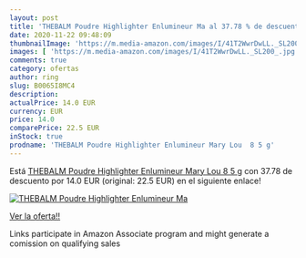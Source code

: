 ```yaml
---
layout: post
title: 'THEBALM Poudre Highlighter Enlumineur Ma al 37.78 % de descuento'
date: 2020-11-22 09:48:09
thumbnailImage: 'https://m.media-amazon.com/images/I/41T2WwrDwLL._SL200_.jpg'
images: [ 'https://m.media-amazon.com/images/I/41T2WwrDwLL._SL200_.jpg' ]
comments: true
category: ofertas
author: ring
slug: B0065I8MC4
description:
actualPrice: 14.0 EUR
currency: EUR
price: 14.0
comparePrice: 22.5 EUR
inStock: true
prodname: 'THEBALM Poudre Highlighter Enlumineur Mary Lou  8 5 g'
---
```


Está [THEBALM Poudre Highlighter Enlumineur Mary Lou  8 5 g](https://www.amazon.fr/dp/B0065I8MC4/?tag=tolees0d-21) con 37.78 de descuento por 14.0 EUR (original: 22.5 EUR) en el siguiente enlace!

[![THEBALM Poudre Highlighter Enlumineur Ma](https://m.media-amazon.com/images/I/41T2WwrDwLL._SL200_.jpg)](https://www.amazon.fr/dp/B0065I8MC4/?tag=tolees0d-21)

[Ver la oferta!!](https://www.amazon.fr/dp/B0065I8MC4/?tag=tolees0d-21)

Links participate in Amazon Associate program and might generate a comission on qualifying sales


